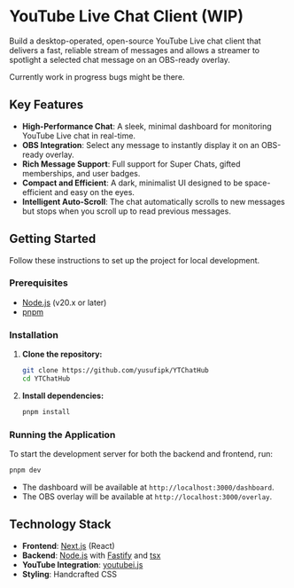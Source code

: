 # YouTube Live Chat Client (WIP)

Build a desktop-operated, open-source YouTube Live chat client that delivers a fast, reliable stream of messages and allows a streamer to spotlight a selected chat message on an OBS-ready overlay.

Currently work in progress bugs might be there.

## Key Features

- **High-Performance Chat**: A sleek, minimal dashboard for monitoring YouTube Live chat in real-time.
- **OBS Integration**: Select any message to instantly display it on an OBS-ready overlay.
- **Rich Message Support**: Full support for Super Chats, gifted memberships, and user badges.
- **Compact and Efficient**: A dark, minimalist UI designed to be space-efficient and easy on the eyes.
- **Intelligent Auto-Scroll**: The chat automatically scrolls to new messages but stops when you scroll up to read previous messages.

## Getting Started

Follow these instructions to set up the project for local development.

### Prerequisites

- [Node.js](https://nodejs.org/) (v20.x or later)
- [pnpm](https://pnpm.io/)

### Installation

1.  **Clone the repository:**

    ```bash
    git clone https://github.com/yusufipk/YTChatHub
    cd YTChatHub
    ```

2.  **Install dependencies:**

    ```bash
    pnpm install
    ```

### Running the Application

To start the development server for both the backend and frontend, run:

```bash
pnpm dev
```

- The dashboard will be available at `http://localhost:3000/dashboard`.
- The OBS overlay will be available at `http://localhost:3000/overlay`.

## Technology Stack

- **Frontend**: [Next.js](https://nextjs.org/) (React)
- **Backend**: [Node.js](https://nodejs.org/) with [Fastify](https://www.fastify.io/) and [tsx](https://github.com/esbuild-kit/tsx)
- **YouTube Integration**: [youtubei.js](https://github.com/LuanRT/YouTube.js)
- **Styling**: Handcrafted CSS
